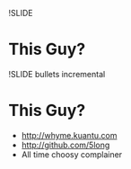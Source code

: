 !SLIDE
# This Guy?

!SLIDE bullets incremental
# This Guy?

* http://whyme.kuantu.com
* http://github.com/5long
* All time choosy complainer
